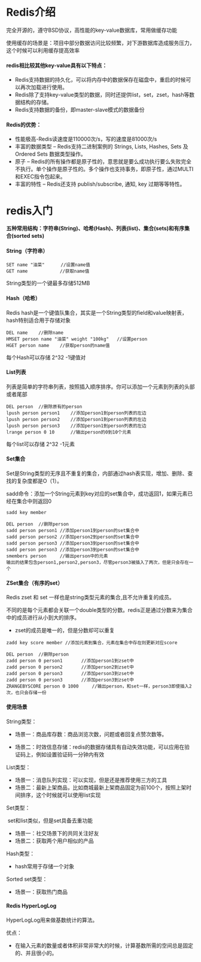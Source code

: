 # Redis介绍

完全开源的，遵守BSD协议，高性能的key-value数据库，常用做缓存功能

使用缓存的场景是：项目中部分数据访问比较频繁，对下游数据库造成服务压力，这个时候可以利用缓存提高效率

#### redis相比较其他key-value具有以下特点：

- Redis支持数据的持久化，可以将内存中的数据保存在磁盘中，重启的时候可以再次加载进行使用。
- Redis除了支持key-value类型的数据，同时还提供list，set，zset，hash等数据结构的存储。
- Redis支持数据的备份，即master-slave模式的数据备份

#### Redis的优势：

- 性能极高-Redis读速度是110000次/s，写的速度是81000次/s
- 丰富的数据类型 – Redis支持二进制案例的 Strings, Lists, Hashes, Sets 及 Ordered Sets 数据类型操作。
- 原子 – Redis的所有操作都是原子性的，意思就是要么成功执行要么失败完全不执行。单个操作是原子性的。多个操作也支持事务，即原子性，通过MULTI和EXEC指令包起来。
- 丰富的特性 – Redis还支持 publish/subscribe, 通知, key 过期等等特性。



# redis入门

**五种常用结构：字符串(String)、哈希(Hash)、列表(list)、集合(sets)和有序集合(sorted sets)**

#### String（字符串）

```
SET name "油菜"	   //设置name值
GET name			//获取name值
```

String类型的一个键最多存储512MB

#### Hash（哈希）

Redis hash是一个键值队集合，其实是一个String类型的field和value映射表，hash特别适合用于存储对象

```
DEL name	//删除name
HMSET person name "油菜" weight "100kg"	//设置person
HGET person name	//获取person的name值
```

每个Hash可以存储 2^32 -1键值对

#### List列表

列表是简单的字符串列表，按照插入顺序排序。你可以添加一个元素到列表的头部或者尾部

```
DEL person	//删除原有的person
lpush person person1	//添加person1到person列表的左边
lpush person person2	//添加person1到person列表的左边
lpush person person3	//添加person1到person列表的左边
lrange person 0 10		//输出person的0到10个元素
```

每个list可以存储 2^32 -1元素

#### Set集合

Set是String类型的无序且不重复的集合，内部通过hash表实现，增加、删除、查找的复杂度都是O（1）。

sadd命令：添加一个String元素到key对应的set集合中，成功返回1，如果元素已经在集合中则返回0

```
sadd key member
```

```
DEL person	//删除person
sadd person person1	//添加person1到person的set集合中
sadd person person2	//添加person2到person的set集合中
sadd person person3	//添加person3到person的set集合中
sadd person person3	//添加person3到person的set集合中
smembers person		//输出person中的元素
输出的结果包含person1,person2,person3，尽管person3被插入了两次，但是只会存在一个
```

#### ZSet集合（有序的set）

Redis zset 和 set 一样也是string类型元素的集合,且不允许重复的成员。

不同的是每个元素都会关联一个double类型的分数。redis正是通过分数来为集合中的成员进行从小到大的排序。

- zset的成员是唯一的，但是分数却可以重复

```
zadd key score member //添加元素到集合，元素在集合中存在则更新对应score
```

```
DEL person	//删除person
zadd person 0 person1		//添加person1到zset中
zadd person 0 person2		//添加person2到zset中
zadd person 0 person3		//添加person3到zset中
zadd person 0 person3		//添加person3到zset中
ZRANGEBYSCORE person 0 1000		//输出person，和set一样，person3即使插入2次，也只会存储一份
```

#### 使用场景

String类型：

- 场景一：商品库存数：商品浏览次数，问题或者回复点赞次数等。

- 场景二：时效信息存储：redis的数据存储具有自动失效功能，可以应用在验证码上，例如设置验证码一分钟内有效

List类型：

- 场景一：消息队列实现：可以实现，但是还是推荐使用三方的工具
- 场景二：最新上架商品，比如商城最新上架商品固定为前100个，按照上架时间排序，这个时候就可以使用list实现

Set类型：

​	set和list类似，但是set具备去重功能

- 场景一：社交场景下的共同关注好友
- 场景二：获取两个用户相似的产品

Hash类型：

- hash常用于存储一个对象

Sorted set类型：

- 场景一：获取热门商品

#### Redis HyperLogLog

HyperLogLog用来做基数统计的算法。

优点：

- 在输入元素的数量或者体积非常非常大的时候，计算基数所需的空间总是固定的、并且很小的。













